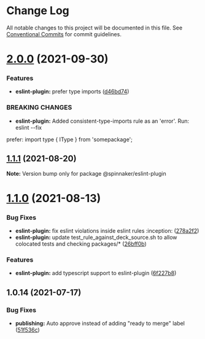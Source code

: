 # Change Log

All notable changes to this project will be documented in this file.
See [Conventional Commits](https://conventionalcommits.org) for commit guidelines.

# [2.0.0](https://github.com/spinnaker/deck/compare/@spinnaker/eslint-plugin@1.1.1...@spinnaker/eslint-plugin@2.0.0) (2021-09-30)


### Features

* **eslint-plugin:** prefer type imports ([d46bd74](https://github.com/spinnaker/deck/commit/d46bd748375e549eb5e0ccacdfe20c3192a2c2a5))


### BREAKING CHANGES

* **eslint-plugin:** Added consistent-type-imports rule as an 'error'.  Run: eslint --fix

prefer: import type { IType } from 'somepackage';





## [1.1.1](https://github.com/spinnaker/deck/compare/@spinnaker/eslint-plugin@1.1.0...@spinnaker/eslint-plugin@1.1.1) (2021-08-20)

**Note:** Version bump only for package @spinnaker/eslint-plugin





# [1.1.0](https://github.com/spinnaker/deck/compare/@spinnaker/eslint-plugin@1.0.14...@spinnaker/eslint-plugin@1.1.0) (2021-08-13)


### Bug Fixes

* **eslint-plugin:** fix eslint violations inside eslint rules :inception: ([278a2f2](https://github.com/spinnaker/deck/commit/278a2f2393aa0dccf9a78d438951e60854a2ad13))
* **eslint-plugin:** update test_rule_against_deck_source.sh to allow colocated tests and checking packages/* ([26bff0b](https://github.com/spinnaker/deck/commit/26bff0be0cc6b12dfde7ade2851b30534ce23671))


### Features

* **eslint-plugin:** add typescript support to eslint-plugin ([6f227b8](https://github.com/spinnaker/deck/commit/6f227b8f85a6a38aa9420f14bfbd8ece7a62cf41))





## 1.0.14 (2021-07-17)


### Bug Fixes

* **publishing:** Auto approve instead of adding "ready to merge" label ([51f536c](https://github.com/spinnaker/deck/commit/51f536c275e77854d8f173aeec86412ffbd66b6d))
